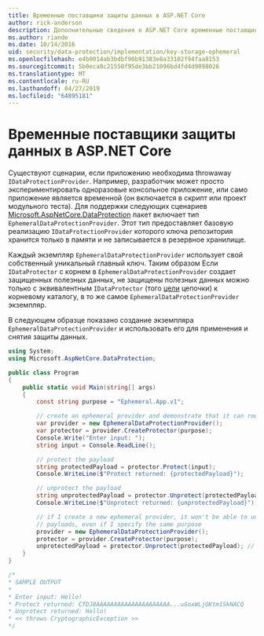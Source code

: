```yaml
---
title: Временные поставщики защиты данных в ASP.NET Core
author: rick-anderson
description: Дополнительные сведения о ASP.NET Core временные поставщики защиты данных реализации.
ms.author: riande
ms.date: 10/14/2016
uid: security/data-protection/implementation/key-storage-ephemeral
ms.openlocfilehash: e4b0014ab3bdbf90b91383e8a33102f94faa8153
ms.sourcegitcommit: 5b0eca8c21550f95de3bb21096bd4fd4d9098026
ms.translationtype: MT
ms.contentlocale: ru-RU
ms.lasthandoff: 04/27/2019
ms.locfileid: "64895181"
---
```

# <a name="ephemeral-data-protection-providers-in-aspnet-core"></a>Временные поставщики защиты данных в ASP.NET Core

<a name="data-protection-implementation-key-storage-ephemeral"></a>

Существуют сценарии, если приложению необходима throwaway `IDataProtectionProvider`. Например, разработчик может просто экспериментировать одноразовые консольное приложение, или само приложение является временной (он включается в скрипт или проект модульного теста). Для поддержки следующих сценариев [Microsoft.AspNetCore.DataProtection](https://www.nuget.org/packages/Microsoft.AspNetCore.DataProtection/) пакет включает тип `EphemeralDataProtectionProvider`. Этот тип предоставляет базовую реализацию `IDataProtectionProvider` которого ключа репозитория хранится только в памяти и не записывается в резервное хранилище.

Каждый экземпляр `EphemeralDataProtectionProvider` использует свой собственный уникальный главный ключ. Таким образом Если `IDataProtector` с корнем в `EphemeralDataProtectionProvider` создает защищенных полезных данных, не защищены полезных данных можно только с эквивалентным `IDataProtector` (того [цели](xref:security/data-protection/consumer-apis/purpose-strings#data-protection-consumer-apis-purposes) цепочки) к корневому каталогу, в то же самое `EphemeralDataProtectionProvider` экземпляр.

В следующем образце показано создание экземпляра `EphemeralDataProtectionProvider` и использовать его для применения и снятия защиты данных.

```csharp
using System;
using Microsoft.AspNetCore.DataProtection;

public class Program
{
    public static void Main(string[] args)
    {
        const string purpose = "Ephemeral.App.v1";

        // create an ephemeral provider and demonstrate that it can round-trip a payload
        var provider = new EphemeralDataProtectionProvider();
        var protector = provider.CreateProtector(purpose);
        Console.Write("Enter input: ");
        string input = Console.ReadLine();

        // protect the payload
        string protectedPayload = protector.Protect(input);
        Console.WriteLine($"Protect returned: {protectedPayload}");

        // unprotect the payload
        string unprotectedPayload = protector.Unprotect(protectedPayload);
        Console.WriteLine($"Unprotect returned: {unprotectedPayload}");

        // if I create a new ephemeral provider, it won't be able to unprotect existing
        // payloads, even if I specify the same purpose
        provider = new EphemeralDataProtectionProvider();
        protector = provider.CreateProtector(purpose);
        unprotectedPayload = protector.Unprotect(protectedPayload); // THROWS
    }
}

/*
* SAMPLE OUTPUT
*
* Enter input: Hello!
* Protect returned: CfDJ8AAAAAAAAAAAAAAAAAAAAA...uGoxWLjGKtm1SkNACQ
* Unprotect returned: Hello!
* << throws CryptographicException >>
*/
```
